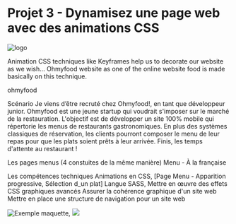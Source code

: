 # Projet 3 - Dynamisez une page web avec des animations CSS

![logo](https://github.com/Av-code80/P3_AAGhasemian_OC/blob/main/images/ohmyfood.png)

Animation CSS techniques like Keyframes help us to decorate our website as we wish...
Ohmyfood website as one of the online website food is made basically on this technique.

ohmyfood

Scénario
Je viens d’être recruté chez Ohmyfood!, en tant que développeur junior.
Ohmyfood est une jeune startup qui voudrait s'imposer sur le marché de la restauration.
L'objectif est de développer un site 100% mobile qui répertorie les menus de restaurants gastronomiques. En plus des systèmes classiques de réservation, les clients pourront composer le menu de leur repas pour que les plats soient prêts à leur arrivée.
Finis, les temps d'attente au restaurant !

Les pages menus (4 constuites de la même manière)
Menu - À la française

Les compétences techniques
Animations en CSS, [Page Menu - Apparition progressive, Sélection d_un plat]
Langue SASS,
Mettre en œuvre des effets CSS graphiques avancés
Assurer la cohérence graphique d'un site web
Mettre en place une structure de navigation pour un site web

![Exemple maquette](https://github.com/Av-code80/P3_AAGhasemian_OC/blob/main/images/Menu%20-%20La%20palette%20du%20go%C3%BBt.png), ![](https://github.com/Av-code80/P3_AAGhasemian_OC/blob/main/images/Menu%20-%20La%20note%20enchant%C3%A9e.png)
